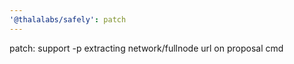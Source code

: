 ```yaml
---
'@thalalabs/safely': patch
---
```


patch: support -p extracting network/fullnode url on proposal cmd
